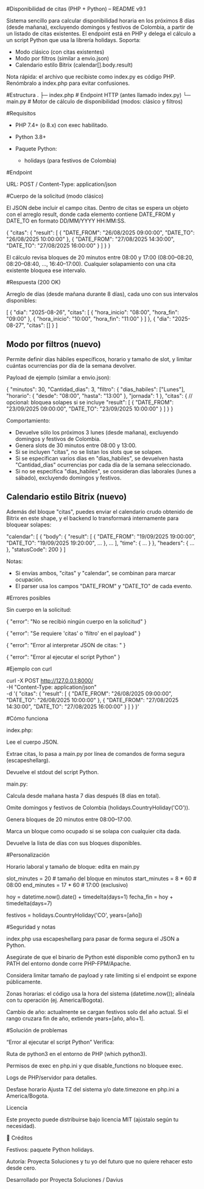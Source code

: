 #Disponibilidad de citas (PHP + Python) – README v9.1

Sistema sencillo para calcular disponibilidad horaria en los próximos 8 días (desde mañana), excluyendo domingos y festivos de Colombia, a partir de un listado de citas existentes.
El endpoint está en PHP y delega el cálculo a un script Python que usa la librería holidays. Soporta:
- Modo clásico (con citas existentes)
- Modo por filtros (similar a envio.json)
- Calendario estilo Bitrix (calendar[].body.result)

Nota rápida: el archivo que recibiste como index.py es código PHP. Renómbralo a index.php para evitar confusiones.


#Estructura
.
├─ index.php       # Endpoint HTTP (antes llamado index.py)
└─ main.py         # Motor de cálculo de disponibilidad (modos: clásico y filtros)



#Requisitos

 - PHP 7.4+ (o 8.x) con exec habilitado.

 - Python 3.8+

 - Paquete Python:

    - holidays (para festivos de Colombia)


#Endpoint

URL: POST /
Content-Type: application/json


#Cuerpo de la solicitud (modo clásico)

El JSON debe incluir el campo citas.
Dentro de citas se espera un objeto con el arreglo result, donde cada elemento contiene DATE_FROM y DATE_TO en formato DD/MM/YYYY HH:MM:SS.

{
  "citas": {
    "result": [
      {
        "DATE_FROM": "26/08/2025 09:00:00",
        "DATE_TO":   "26/08/2025 10:00:00"
      },
      {
        "DATE_FROM": "27/08/2025 14:30:00",
        "DATE_TO":   "27/08/2025 16:00:00"
      }
    ]
  }
}



El cálculo revisa bloques de 20 minutos entre 08:00 y 17:00
(08:00–08:20, 08:20–08:40, …, 16:40–17:00).
Cualquier solapamiento con una cita existente bloquea ese intervalo.



#Respuesta (200 OK)

Arreglo de días (desde mañana durante 8 días), cada uno con sus intervalos disponibles:

[
  {
    "dia": "2025-08-26",
    "citas": [
      { "hora_inicio": "08:00", "hora_fin": "09:00" },
      { "hora_inicio": "10:00", "hora_fin": "11:00" }
    ]
  },
  {
    "dia": "2025-08-27",
    "citas": []
  }
]


## Modo por filtros (nuevo)

Permite definir días hábiles específicos, horario y tamaño de slot, y limitar cuántas ocurrencias por día de la semana devolver.

Payload de ejemplo (similar a envio.json):

{
  "minutos": 30,
  "Cantidad_dias": 3,
  "filtro": {
    "dias_habiles": ["Lunes"],
    "horario": { "desde": "08:00", "hasta": "13:00" },
    "jornada": 1
  },
  "citas": {  // opcional: bloquea solapes si se incluye
    "result": [
      { "DATE_FROM": "23/09/2025 09:00:00", "DATE_TO": "23/09/2025 10:00:00" }
    ]
  }
}

Comportamiento:
- Devuelve sólo los próximos 3 lunes (desde mañana), excluyendo domingos y festivos de Colombia.
- Genera slots de 30 minutos entre 08:00 y 13:00.
- Si se incluyen "citas", no se listan los slots que se solapen.
- Si se especifican varios días en "dias_habiles", se devuelven hasta "Cantidad_dias" ocurrencias por cada día de la semana seleccionado.
- Si no se especifica "dias_habiles", se consideran días laborales (lunes a sábado), excluyendo domingos y festivos.


## Calendario estilo Bitrix (nuevo)

Además del bloque "citas", puedes enviar el calendario crudo obtenido de Bitrix en este shape, y el backend lo transformará internamente para bloquear solapes:

"calendar": [
  {
    "body": {
      "result": [
        { "DATE_FROM": "19/09/2025 19:00:00", "DATE_TO": "19/09/2025 19:20:00", ... },
        ...
      ],
      "time": { ... }
    },
    "headers": { ... },
    "statusCode": 200
  }
]

Notas:
- Si envías ambos, "citas" y "calendar", se combinan para marcar ocupación.
- El parser usa los campos "DATE_FROM" y "DATE_TO" de cada evento.



#Errores posibles

Sin cuerpo en la solicitud:

{ "error": "No se recibió ningún cuerpo en la solicitud" }

{ "error": "Se requiere 'citas' o 'filtro' en el payload" }

{ "error": "Error al interpretar JSON de citas: <detalle>" }

{ "error": "Error al ejecutar el script Python" }


#Ejemplo con curl

curl -X POST http://127.0.0.1:8000/ \
  -H "Content-Type: application/json" \
  -d '{
    "citas": {
      "result": [
        { "DATE_FROM": "26/08/2025 09:00:00", "DATE_TO": "26/08/2025 10:00:00" },
        { "DATE_FROM": "27/08/2025 14:30:00", "DATE_TO": "27/08/2025 16:00:00" }
      ]
    }
  }'



#Cómo funciona

index.php:

Lee el cuerpo JSON.

Extrae citas, lo pasa a main.py por línea de comandos de forma segura (escapeshellarg).

Devuelve el stdout del script Python.

main.py:

Calcula desde mañana hasta 7 días después (8 días en total).

Omite domingos y festivos de Colombia (holidays.CountryHoliday('CO')).

Genera bloques de 20 minutos entre 08:00–17:00.

Marca un bloque como ocupado si se solapa con cualquier cita dada.

Devuelve la lista de días con sus bloques disponibles.




#Personalización

Horario laboral y tamaño de bloque: edita en main.py

slot_minutes = 20            # tamaño del bloque en minutos
start_minutes = 8 * 60       # 08:00
end_minutes = 17 * 60        # 17:00 (exclusivo)


hoy = datetime.now().date() + timedelta(days=1)
fecha_fin = hoy + timedelta(days=7)

festivos = holidays.CountryHoliday('CO', years=[año])


#Seguridad y notas

index.php usa escapeshellarg para pasar de forma segura el JSON a Python.

Asegúrate de que el binario de Python esté disponible como python3 en tu PATH del entorno donde corre PHP-FPM/Apache.

Considera limitar tamaño de payload y rate limiting si el endpoint se expone públicamente.

Zonas horarias: el código usa la hora del sistema (datetime.now()); alinéala con tu operación (ej. America/Bogota).

Cambio de año: actualmente se cargan festivos solo del año actual. Si el rango cruzara fin de año, extiende years=[año, año+1].


#Solución de problemas

“Error al ejecutar el script Python”
Verifica:

Ruta de python3 en el entorno de PHP (which python3).

Permisos de exec en php.ini y que disable_functions no bloquee exec.

Logs de PHP/servidor para detalles.

Desfase horario
Ajusta TZ del sistema y/o date.timezone en php.ini a America/Bogota.






Licencia

Este proyecto puede distribuirse bajo licencia MIT (ajústalo según tu necesidad).




🙌 Créditos

Festivos: paquete Python holidays.

Autoría: Proyecta Soluciones y tu yo del futuro que no quiere rehacer esto desde cero.


Desarrollado por Proyecta Soluciones / Davius
